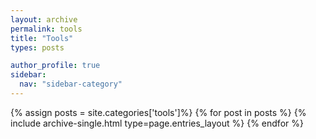 ```yaml
---
layout: archive
permalink: tools
title: "Tools"
types: posts

author_profile: true
sidebar:
  nav: "sidebar-category"
---
```


{% assign posts = site.categories['tools']%}
{% for post in posts %}
  {% include archive-single.html type=page.entries_layout %}
{% endfor %}